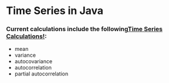 # Time Series in Java

### Current calculations include the following[Time Series Calculations!](https://github.com/navdeep-G/timeseries-java/blob/master/src/main/java/collect/TSCollect.java): 
- mean
- variance
- autocovariance 
- autocorrelation
- partial autocorrelation
